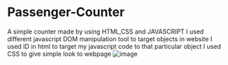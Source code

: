 # Passenger-Counter
A simple counter made by using HTML,CSS and JAVASCRIPT
I used different javascript DOM manipulation tool to target objects in website 
I used ID in html to target my javascript code to that particular object 
I used CSS to give simple look to webpage 
![image](https://user-images.githubusercontent.com/71222427/134863337-26ef8636-f491-40c1-bc8a-2b8b8a344a58.png)
